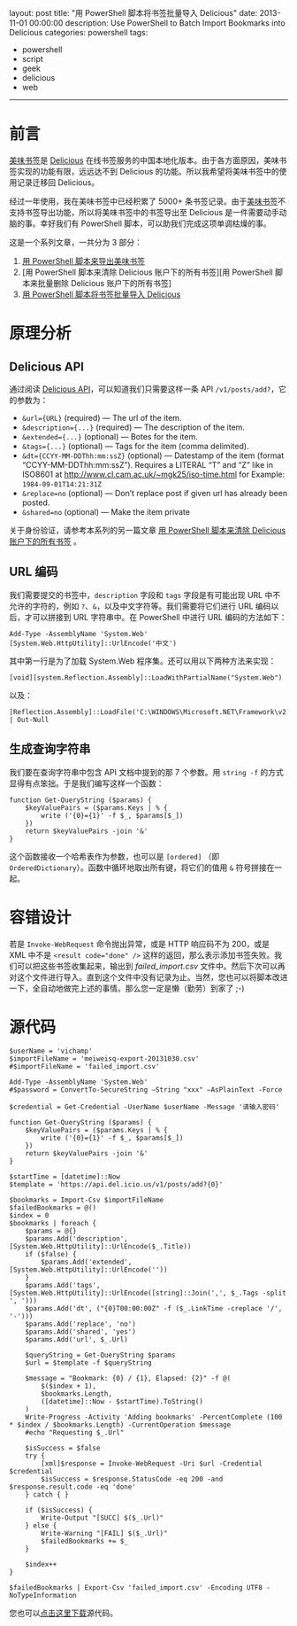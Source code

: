 ﻿layout: post
title: "用 PowerShell 脚本将书签批量导入 Delicious"
date: 2013-11-01 00:00:00
description: Use PowerShell to Batch Import Bookmarks into Delicious
categories: powershell
tags:
- powershell
- script
- geek
- delicious
- web
---
前言
====
[美味书签][美味书签]是 [Delicious][Delicious] 在线书签服务的中国本地化版本。由于各方面原因，美味书签实现的功能有限，远远达不到 Delicious 的功能。所以我希望将美味书签中的使用记录迁移回 Delicious。

经过一年使用，我在美味书签中已经积累了 5000+ 条书签记录。由于[美味书签][美味书签]不支持书签导出功能，所以将美味书签中的书签导出至 Delicious 是一件需要动手动脑的事。幸好我们有 PowerShell 脚本，可以助我们完成这项单调枯燥的事。

这是一个系列文章，一共分为 3 部分：
1. [用 PowerShell 脚本来导出美味书签][用 PowerShell 脚本来导出美味书签]
2. [用 PowerShell 脚本来清除 Delicious 账户下的所有书签][用 PowerShell 脚本来批量删除 Delicious 账户下的所有书签]
3. [用 PowerShell 脚本将书签批量导入 Delicious][用 PowerShell 脚本将书签批量导入 Delicious]

原理分析
========

Delicious API
-------------

通过阅读 [Delicious API][Delicious API]，可以知道我们只需要这样一条 API `/v1/posts/add?`，它的参数为：

- `&url={URL}` (required) — The url of the item.
- `&description={...}` (required) — The description of the item.
- `&extended={...}` (optional) — Botes for the item.
- `&tags={...}` (optional) — Tags for the item (comma delimited).
- `&dt={CCYY-MM-DDThh:mm:ssZ}` (optional) — Datestamp of the item (format “CCYY-MM-DDThh:mm:ssZ”). Requires a LITERAL “T” and “Z” like in ISO8601 at http://www.cl.cam.ac.uk/~mgk25/iso-time.html for Example: `1984-09-01T14:21:31Z`
- `&replace=no` (optional) — Don’t replace post if given url has already been posted.
- `&shared=no` (optional) — Make the item private

关于身份验证，请参考本系列的另一篇文章 [用 PowerShell 脚本来清除 Delicious 账户下的所有书签][用 PowerShell 脚本来清除 Delicious 账户下的所有书签] 。

URL 编码
--------
我们需要提交的书签中，`description` 字段和 `tags` 字段是有可能出现 URL 中不允许的字符的，例如 `?`、`&`，以及中文字符等。我们需要将它们进行 URL 编码以后，才可以拼接到 URL 字符串中。在 PowerShell 中进行 URL 编码的方法如下：

	Add-Type -AssemblyName 'System.Web'
	[System.Web.HttpUtility]::UrlEncode('中文')

其中第一行是为了加载 System.Web 程序集。还可以用以下两种方法来实现：

	[void][system.Reflection.Assembly]::LoadWithPartialName("System.Web")

以及：

	[Reflection.Assembly]::LoadFile('C:\WINDOWS\Microsoft.NET\Framework\v2.0.50727\System.Web.dll') | Out-Null

生成查询字符串
--------------
我们要在查询字符串中包含 API 文档中提到的那 7 个参数。用 `string -f` 的方式显得有点笨拙。于是我们编写这样一个函数：

	function Get-QueryString ($params) {
	    $keyValuePairs = ($params.Keys | % {
	        write ('{0}={1}' -f $_, $params[$_])
	    })
	    return $keyValuePairs -join '&'
	}

这个函数接收一个哈希表作为参数，也可以是 `[ordered]` （即`OrderedDictionary`）。函数中循环地取出所有键，将它们的值用 `&` 符号拼接在一起。

容错设计
========
若是 `Invoke-WebRequest` 命令抛出异常，或是 HTTP 响应码不为 200，或是 XML 中不是 `<result code="done" />` 这样的返回，那么表示添加书签失败。我们可以把这些书签收集起来，输出到 *failed_import.csv* 文件中。然后下次可以再对这个文件进行导入。直到这个文件中没有记录为止。当然，您也可以将脚本改进一下，全自动地做完上述的事情。那么您一定是懒（勤劳）到家了 ;-)

[Delicious]:     http://delicious.com                  "Delicious官方网站"
[美味书签]:      http://meiweisq.com                   "Delicious的中国版"
[Delicious API]: https://github.com/avos/delicious-api "在 github 上的Delicious API说明"

[用 PowerShell 脚本来导出美味书签]: /powershell/2013/11/01/use-powershell-to-export-bookmarks-in-meiweisq
[用 PowerShell 脚本来清除 Delicious 账户下的所有书签]: /powershell/2013/11/01/use-powershell-to-clear-all-bookmarks-in-your-delicious-account
[用 PowerShell 脚本将书签批量导入 Delicious]: /powershell/2013/11/01/use-powershell-to-batch-import-bookmarks-into-delicious

源代码
======
<!--more-->

	$userName = 'vichamp'
	$importFileName = 'meiweisq-export-20131030.csv'
	#$importFileName = 'failed_import.csv'
	
	Add-Type -AssemblyName 'System.Web'
	#$password = ConvertTo-SecureString –String "xxx" –AsPlainText -Force
	
	$credential = Get-Credential -UserName $userName -Message '请输入密码'
	
	function Get-QueryString ($params) {
	    $keyValuePairs = ($params.Keys | % {
	        write ('{0}={1}' -f $_, $params[$_])
	    })
	    return $keyValuePairs -join '&'
	}
	
	$startTime = [datetime]::Now
	$template = 'https://api.del.icio.us/v1/posts/add?{0}'
	
	$bookmarks = Import-Csv $importFileName
	$failedBookmarks = @()
	$index = 0
	$bookmarks | foreach {
	    $params = @{}
	    $params.Add('description', [System.Web.HttpUtility]::UrlEncode($_.Title))
	    if ($false) {
	        $params.Add('extended', [System.Web.HttpUtility]::UrlEncode(''))
	    }
	    $params.Add('tags', [System.Web.HttpUtility]::UrlEncode([string]::Join(',', $_.Tags -split ', ')))
	    $params.Add('dt', ("{0}T00:00:00Z" -f ($_.LinkTime -creplace '/', '-')))
	    $params.Add('replace', 'no')
	    $params.Add('shared', 'yes')
	    $params.Add('url', $_.Url)
	
	    $queryString = Get-QueryString $params
	    $url = $template -f $queryString
	
	    $message = "Bookmark: {0} / {1}, Elapsed: {2}" -f @(
	        $($index + 1),
	        $bookmarks.Length,
	        ([datetime]::Now - $startTime).ToString()
	    )
	    Write-Progress -Activity 'Adding bookmarks' -PercentComplete (100 * $index / $bookmarks.Length) -CurrentOperation $message
	    #echo "Requesting $_.Url"
	
	    $isSuccess = $false
	    try {
	        [xml]$response = Invoke-WebRequest -Uri $url -Credential $credential
	        $isSuccess = $response.StatusCode -eq 200 -and $response.result.code -eq 'done'
	    } catch { }
	
	    if ($isSuccess) {
	        Write-Output "[SUCC] $($_.Url)"
	    } else {
	        Write-Warning "[FAIL] $($_.Url)"
	        $failedBookmarks += $_
	    }
	
	    $index++
	}
	
	$failedBookmarks | Export-Csv 'failed_import.csv' -Encoding UTF8 -NoTypeInformation

您也可以[点击这里下载](/assets/download/Import-Delicious.ps1)源代码。
